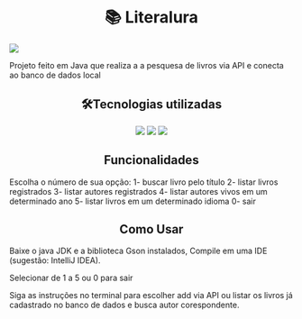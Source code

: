 <h1 align="center">📚 Literalura</h1>
<img loading="lazy" src="http://img.shields.io/static/v1?label=STATUS&message=%20DESENVOLVIDO&color=GREEN&style=for-the-badge"/>
<p>Projeto feito em Java que realiza a a pesquesa de livros via API e conecta ao banco de dados local</p>

<h2 align="center">🛠️Tecnologias utilizadas</h2>
<p align="center">
<img src="https://img.shields.io/badge/java%20-%20vermelho"/>
<img src="https://img.shields.io/badge/json%20-%20verde"/>
<img src="https://img.shields.io/badge/ExchangeRate-API-pink"/>
</p>

<h2 align="center">Funcionalidades</h2>
Escolha o número de sua opção:
1- buscar livro pelo título
2- listar livros registrados
3- listar autores registrados
4- listar autores vivos em um determinado ano
5- listar livros em um determinado idioma
0- sair

<h2 align="center">Como Usar</h2>
<p>Baixe o java JDK e a biblioteca Gson instalados, Compile em uma IDE (sugestão: IntelliJ IDEA).
<p>Selecionar de 1 a 5 ou 0 para sair</p> 
<p>Siga as instruções no terminal para escolher add via API ou listar os livros já cadastrado no banco de dados e busca autor corespondente.</p>
